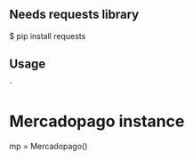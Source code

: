 ## Needs requests library 

$ pip install requests

## Usage

`
# Mercadopago instance

mp = Mercadopago()